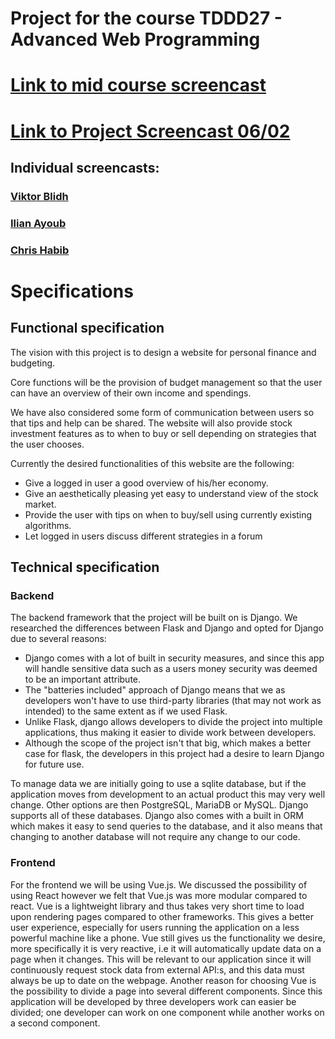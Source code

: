 # Project for the course TDDD27 - Advanced Web Programming

# [Link to mid course screencast](https://youtu.be/nrZc5Tm-Kvg) 

# [Link to Project Screencast 06/02](https://www.youtube.com/watch?v=gxZi5-Kc6ic)

## Individual screencasts:

### [Viktor Blidh](https://youtu.be/DZAeoaPYg4I)
### [Ilian Ayoub](https://youtu.be/C5cjWka9uQg)
### [Chris Habib](https://youtu.be/B4exMLWmP6E)


# Specifications

## Functional specification
The vision with this project is to design a website for personal finance and budgeting.

Core functions will be the provision of budget management so that the user can have an overview of their own income and spendings.

We have also considered some form of communication between users so that tips and help can be shared.
The website will also provide stock investment features as to when to buy or sell depending on strategies that the user chooses. 

Currently the desired functionalities of this website are the following:

*  Give a logged in user a good overview of his/her economy.
*  Give an aesthetically pleasing yet easy to understand view of the stock market.
*  Provide the user with tips on when to buy/sell using currently existing algorithms.
*  Let logged in users discuss different strategies in a forum

## Technical specification

### Backend
The backend framework that the project will be built on is Django. 
We researched the differences between Flask and Django and opted for Django due to several reasons:

* Django comes with a lot of built in security measures, and since this app will handle sensitive data such as a users money security was deemed to be an important attribute. 
* The "batteries included" approach of Django means that we as developers won't have to use third-party libraries (that may not work as intended) to the same extent as if we used Flask.
* Unlike Flask, django allows developers to divide the project into multiple applications, thus making it easier to divide work between developers.  
* Although the scope of the project isn't that big, which makes a better case for flask, the developers in this project had a desire to learn Django for future use.  

To manage data we are initially going to use a sqlite database, but if the application moves from development to an actual product this may very well change. 
Other options are then PostgreSQL, MariaDB or MySQL. Django supports all of these databases. Django also comes with a built in ORM which makes it easy to send queries to the
database, and it also means that changing to another database will not require any change to our code. 


### Frontend
For the frontend we will be using Vue.js. We discussed the possibility of using React however we felt that Vue.js was more modular compared to react. 
Vue is a lightweight library and thus takes very short time to load upon rendering pages compared to other frameworks. This gives a better user experience, 
especially for users running the application on a less powerful machine like a phone. Vue still gives us the functionality we desire, more specifically it 
is very reactive, i.e it will automatically update data on a page when it changes. This will be relevant to our application since it will continuously request
stock data from external API:s, and this data must always be up to date on the webpage. Another reason for choosing Vue is the possibility to divide a page into 
several different components. Since this application will be developed by three developers work can easier be divided; one developer can work on one component while another
works on a second component. 

